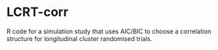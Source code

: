 # LCRT-corr
R code for a simulation study that uses AIC/BIC to choose a correlation structure for longitudinal cluster randomised trials.
